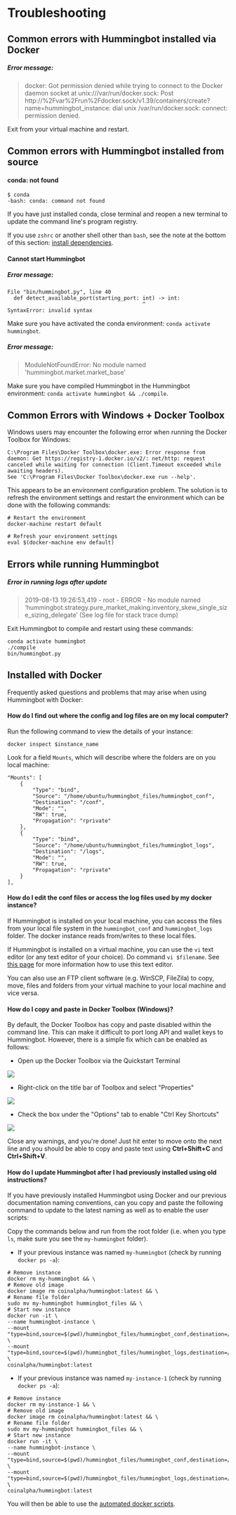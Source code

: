 # Troubleshooting

## Common errors with Hummingbot installed via Docker

##### Error message:

> docker: Got permission denied while trying to connect to the Docker daemon socket at unix:///var/run/docker.sock: Post http://%2Fvar%2Frun%2Fdocker.sock/v1.39/containers/create?name=hummingbot_instance: dial unix /var/run/docker.sock: connect: permission denied.

Exit from your virtual machine and restart.



## Common errors with Hummingbot installed from source

#### conda: not found

```
$ conda
-bash: conda: command not found
```

If you have just installed conda, close terminal and reopen a new terminal to update the command line's program registry.

If you use `zshrc` or another shell other than `bash`, see the note at the bottom of this section: [install dependencies](/installation/from-source/macos/#part-1-install-dependencies).

#### Cannot start Hummingbot

##### Error message:

```
File "bin/hummingbot.py", line 40
  def detect_available_port(starting_port: int) -> int:
                                           ^
SyntaxError: invalid syntax
```

Make sure you have activated the conda environment: `conda activate hummingbot`.

##### Error message:

> ModuleNotFoundError: No module named 'hummingbot.market.market_base'

Make sure you have compiled Hummingbot in the Hummingbot environment: `conda activate hummingbot && ./compile`.

## Common Errors with Windows + Docker Toolbox

Windows users may encounter the following error when running the Docker Toolbox for Windows:

```
C:\Program Files\Docker Toolbox\docker.exe: Error response from daemon: Get https://registry-1.docker.io/v2/: net/http: request canceled while waiting for connection (Client.Timeout exceeded while awaiting headers).
See 'C:\Program Files\Docker Toolbox\docker.exe run --help'.
```

This appears to be an environment configuration problem. The solution is to refresh the environment settings and restart the environment which can be done with the following commands:

```
# Restart the environment
docker-machine restart default

# Refresh your environment settings
eval $(docker-machine env default)
```

## Errors while running Hummingbot

##### Error in running logs after update

> 2019-08-13 19:26:53,419 - root - ERROR - No module named ‘hummingbot.strategy.pure_market_making.inventory_skew_single_size_sizing_delegate’ (See log file for stack trace dump)

Exit Hummingbot to compile and restart using these commands:

```
conda activate hummingbot
./compile
bin/hummingbot.py
```


## Installed with Docker

Frequently asked questions and problems that may arise when using Hummingbot with Docker:

#### How do I find out where the config and log files are on my local computer?

Run the following command to view the details of your instance:

```
docker inspect $instance_name
```

Look for a field `Mounts`, which will describe where the folders are on you local machine:

```
"Mounts": [
    {
        "Type": "bind",
        "Source": "/home/ubuntu/hummingbot_files/hummingbot_conf",
        "Destination": "/conf",
        "Mode": "",
        "RW": true,
        "Propagation": "rprivate"
    },
    {
        "Type": "bind",
        "Source": "/home/ubuntu/hummingbot_files/hummingbot_logs",
        "Destination": "/logs",
        "Mode": "",
        "RW": true,
        "Propagation": "rprivate"
    }
],
```

#### How do I edit the conf files or access the log files used by my docker instance?

If Hummingbot is installed on your local machine, you can access the files from your local file system in the `hummingbot_conf` and `hummingbot_logs` folder. The docker instance reads from/writes to these local files.

If Hummingbot is installed on a virtual machine, you can use the `vi` text editor (or any text editor of your choice). Do command `vi $filename`. See [this page](https://www.tipsandtricks-hq.com/unix-vi-commands-take-advantage-of-the-unix-vi-editor-374) for more information how to use this text editor.

You can also use an FTP client software (e.g. WinSCP, FileZila) to copy, move, files and folders from your virtual machine to your local machine and vice versa.


#### How do I copy and paste in Docker Toolbox (Windows)?

By default, the Docker Toolbox has copy and paste disabled within the command line. This can make it difficult to port long API and wallet keys to Hummingbot. However, there is a simple fix which can be enabled as follows:

* Open up the Docker Toolbox via the Quickstart Terminal

![](/assets/img/docker_toolbox_startup.PNG)

* Right-click on the title bar of Toolbox and select "Properties"

![](/assets/img/docker_toolbox_properties.png)

* Check the box under the "Options" tab to enable "Ctrl Key Shortcuts"

![](/assets/img/docker_toolbox_enable.png)

Close any warnings, and you're done! Just hit enter to move onto the next line and you should be able to copy and paste text using **Ctrl+Shift+C** and **Ctrl+Shift+V**.

#### How do I update Hummingbot after I had previously installed using old instructions?

If you have previously installed Hummingbot using Docker and our previous documentation naming conventions, can you copy and paste the following command to update to the latest naming as well as to enable the user scripts:

Copy the commands below and run from the root folder (i.e. when you type `ls`, make sure you see the `my-hummingbot` folder).

* If your previous instance was named `my-hummingbot` (check by running `docker ps -a`):

```
# Remove instance
docker rm my-hummingbot && \
# Remove old image
docker image rm coinalpha/hummingbot:latest && \
# Rename file folder
sudo mv my-hummingbot hummingbot_files && \
# Start new instance
docker run -it \
--name hummingbot-instance \
--mount "type=bind,source=$(pwd)/hummingbot_files/hummingbot_conf,destination=/conf/" \
--mount "type=bind,source=$(pwd)/hummingbot_files/hummingbot_logs,destination=/logs/" \
coinalpha/hummingbot:latest
```

* If your previous instance was named `my-instance-1` (check by running `docker ps -a`):

```
# Remove instance
docker rm my-instance-1 && \
# Remove old image
docker image rm coinalpha/hummingbot:latest && \
# Rename file folder
sudo mv my-hummingbot hummingbot_files && \
# Start new instance
docker run -it \
--name hummingbot-instance \
--mount "type=bind,source=$(pwd)/hummingbot_files/hummingbot_conf,destination=/conf/" \
--mount "type=bind,source=$(pwd)/hummingbot_files/hummingbot_logs,destination=/logs/" \
coinalpha/hummingbot:latest
```

You will then be able to use the [automated docker scripts](/cheatsheets/docker/#automated-docker-scripts-optional).
